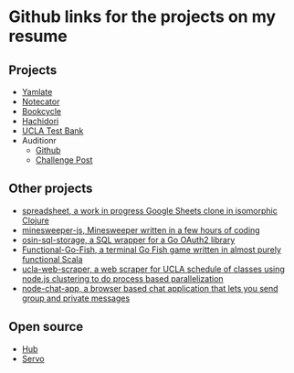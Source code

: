 Github links for the projects on my resume
==========================================

## Projects

*  [Yamlate](https://github.com/DarinM223/yamlate)
*  [Notecator](https://github.com/DarinM223/Notecator)
*  [Bookcycle](https://github.com/DarinM223/bookcycle)
*  [Hachidori](https://github.com/DarinM223/hachidori)
*  [UCLA Test Bank](https://github.com/scalableinternetservicesarchive/Gattlestar-Balactica)
* Auditionr
  * [Github](https://github.com/DarinM223/auditionr)
  * [Challenge Post](http://challengepost.com/software/auditionr)

## Other projects

* [spreadsheet, a work in progress Google Sheets clone in isomorphic Clojure](https://github.com/DarinM223/spreadsheet)
* [minesweeper-js, Minesweeper written in a few hours of coding](https://github.com/DarinM223/minesweeper-js)
* [osin-sql-storage, a SQL wrapper for a Go OAuth2 library](https://github.com/DarinM223/osin-sql-storage)
* [Functional-Go-Fish, a terminal Go Fish game written in almost purely functional Scala](https://github.com/DarinM223/Functional-Go-Fish)
* [ucla-web-scraper, a web scraper for UCLA schedule of classes using node.js clustering to do process based parallelization](https://github.com/DarinM223/ucla-web-scraper)
* [node-chat-app, a browser based chat application that lets you send group and private messages](https://github.com/DarinM223/node-chat-app)

## Open source

* [Hub](https://github.com/github/hub)
* [Servo](https://github.com/servo/servo)
